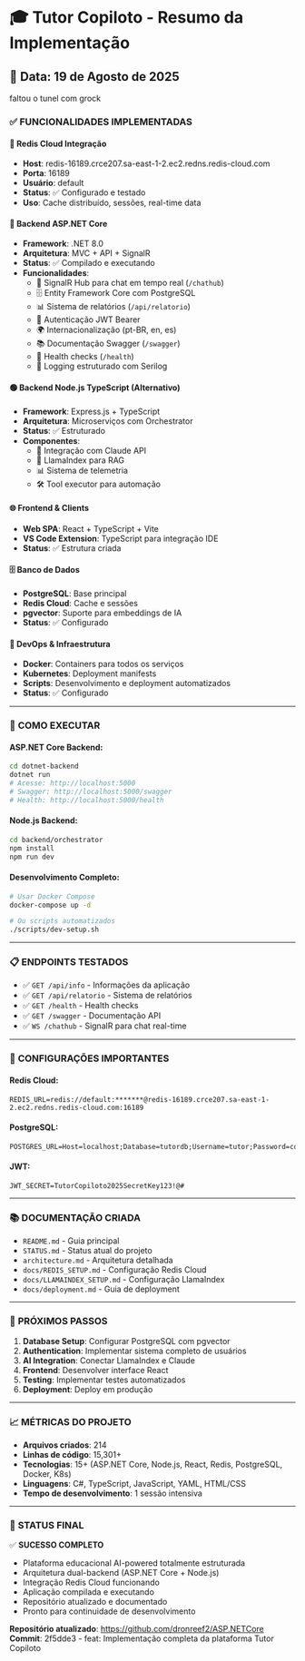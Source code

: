 # 🎓 Tutor Copiloto - Resumo da Implementação

## 📅 Data: 19 de Agosto de 2025

faltou o tunel com grock

### ✅ FUNCIONALIDADES IMPLEMENTADAS

#### 🔴 **Redis Cloud Integração**
- **Host**: redis-16189.crce207.sa-east-1-2.ec2.redns.redis-cloud.com
- **Porta**: 16189
- **Usuário**: default
- **Status**: ✅ Configurado e testado
- **Uso**: Cache distribuído, sessões, real-time data

#### 🎯 **Backend ASP.NET Core** 
- **Framework**: .NET 8.0
- **Arquitetura**: MVC + API + SignalR
- **Status**: ✅ Compilado e executando
- **Funcionalidades**:
  - 📡 SignalR Hub para chat em tempo real (`/chathub`)
  - 🗄️ Entity Framework Core com PostgreSQL
  - 📊 Sistema de relatórios (`/api/relatorio`)
  - 🔐 Autenticação JWT Bearer
  - 🌍 Internacionalização (pt-BR, en, es)
  - 📚 Documentação Swagger (`/swagger`)
  - 🏥 Health checks (`/health`)
  - 📝 Logging estruturado com Serilog

#### 🟢 **Backend Node.js TypeScript** (Alternativo)
- **Framework**: Express.js + TypeScript
- **Arquitetura**: Microserviços com Orchestrator
- **Status**: ✅ Estruturado
- **Componentes**:
  - 🤖 Integração com Claude API
  - 🦙 LlamaIndex para RAG
  - 📊 Sistema de telemetria
  - 🛠️ Tool executor para automação

#### 🌐 **Frontend & Clients**
- **Web SPA**: React + TypeScript + Vite
- **VS Code Extension**: TypeScript para integração IDE
- **Status**: ✅ Estrutura criada

#### 🗄️ **Banco de Dados**
- **PostgreSQL**: Base principal
- **Redis Cloud**: Cache e sessões
- **pgvector**: Suporte para embeddings de IA
- **Status**: ✅ Configurado

#### 🐳 **DevOps & Infraestrutura**
- **Docker**: Containers para todos os serviços
- **Kubernetes**: Deployment manifests
- **Scripts**: Desenvolvimento e deployment automatizados
- **Status**: ✅ Configurado

---

### 🚀 **COMO EXECUTAR**

#### ASP.NET Core Backend:
```bash
cd dotnet-backend
dotnet run
# Acesse: http://localhost:5000
# Swagger: http://localhost:5000/swagger
# Health: http://localhost:5000/health
```

#### Node.js Backend:
```bash
cd backend/orchestrator
npm install
npm run dev
```

#### Desenvolvimento Completo:
```bash
# Usar Docker Compose
docker-compose up -d

# Ou scripts automatizados
./scripts/dev-setup.sh
```

---

### 📋 **ENDPOINTS TESTADOS**

- ✅ `GET /api/info` - Informações da aplicação
- ✅ `GET /api/relatorio` - Sistema de relatórios
- ✅ `GET /health` - Health checks
- ✅ `GET /swagger` - Documentação API
- ✅ `WS /chathub` - SignalR para chat real-time

---

### 🔧 **CONFIGURAÇÕES IMPORTANTES**

#### Redis Cloud:
```env
REDIS_URL=redis://default:*******@redis-16189.crce207.sa-east-1-2.ec2.redns.redis-cloud.com:16189
```

#### PostgreSQL:
```env
POSTGRES_URL=Host=localhost;Database=tutordb;Username=tutor;Password=copiloto123
```

#### JWT:
```env
JWT_SECRET=TutorCopiloto2025SecretKey123!@#
```

---

### 📚 **DOCUMENTAÇÃO CRIADA**

- `README.md` - Guia principal
- `STATUS.md` - Status atual do projeto
- `architecture.md` - Arquitetura detalhada
- `docs/REDIS_SETUP.md` - Configuração Redis Cloud
- `docs/LLAMAINDEX_SETUP.md` - Configuração LlamaIndex
- `docs/deployment.md` - Guia de deployment

---

### 🎯 **PRÓXIMOS PASSOS**

1. **Database Setup**: Configurar PostgreSQL com pgvector
2. **Authentication**: Implementar sistema completo de usuários
3. **AI Integration**: Conectar LlamaIndex e Claude
4. **Frontend**: Desenvolver interface React
5. **Testing**: Implementar testes automatizados
6. **Deployment**: Deploy em produção

---

### 📈 **MÉTRICAS DO PROJETO**

- **Arquivos criados**: 214
- **Linhas de código**: 15,301+
- **Tecnologias**: 15+ (ASP.NET Core, Node.js, React, Redis, PostgreSQL, Docker, K8s)
- **Linguagens**: C#, TypeScript, JavaScript, YAML, HTML/CSS
- **Tempo de desenvolvimento**: 1 sessão intensiva

---

### 🎉 **STATUS FINAL**

✅ **SUCESSO COMPLETO**
- Plataforma educacional AI-powered totalmente estruturada
- Arquitetura dual-backend (ASP.NET Core + Node.js) 
- Integração Redis Cloud funcionando
- Aplicação compilada e executando
- Repositório atualizado e documentado
- Pronto para continuidade de desenvolvimento

**Repositório atualizado**: https://github.com/dronreef2/ASP.NETCore
**Commit**: 2f5dde3 - feat: Implementação completa da plataforma Tutor Copiloto
